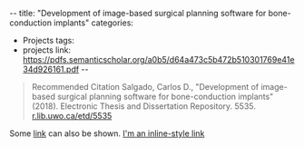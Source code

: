 --
title: "Development of image-based surgical planning software for bone-conduction implants"
categories:
  - Projects
tags:
  - projects
link: https://pdfs.semanticscholar.org/a0b5/d64a473c5b472b510301769e41e34d926161.pdf
--

> Recommended Citation
Salgado, Carlos D., "Development of image-based surgical planning software for bone-conduction implants" (2018). Electronic Thesis
and Dissertation Repository. 5535.
[r.lib.uwo.ca/etd/5535](r.lib.uwo.ca/etd/5535)

Some [link](#) can also be shown.
[I'm an inline-style link](https://www.google.com)


